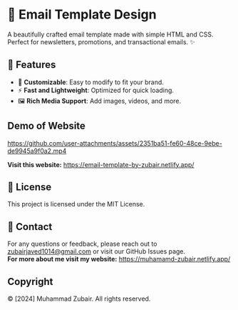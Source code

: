 # 📧 Email Template Design

A beautifully crafted email template made with simple HTML and CSS. Perfect for newsletters, promotions, and transactional emails. ✨

## 🚀 Features

- 🎨 **Customizable**: Easy to modify to fit your brand.
- ⚡ **Fast and Lightweight**: Optimized for quick loading.
- 🖼️ **Rich Media Support**: Add images, videos, and more.

## Demo of Website
https://github.com/user-attachments/assets/2351ba51-fe60-48ce-9ebe-de9945a9f0a2.mp4

**Visit this website:** https://email-template-by-zubair.netlify.app/ 

## 📄 License
This project is licensed under the MIT License.

## 💬 Contact
For any questions or feedback, please reach out to zubairjaved1014@gmail.com or visit our GitHub Issues page.\
**For more about me visit my website:** https://muhamamd-zubair.netlify.app/

## Copyright
© [2024] Muhammad Zubair. All rights reserved.




